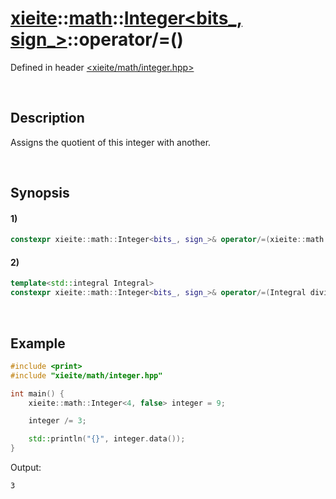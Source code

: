 # [xieite](../../../../../xieite.md)\:\:[math](../../../../../math.md)\:\:[Integer<bits_, sign_>](../../../../integer.md)\:\:operator/=\(\)
Defined in header [<xieite/math/integer.hpp>](../../../../../../../include/xieite/math/integer.hpp)

&nbsp;

## Description
Assigns the quotient of this integer with another.

&nbsp;

## Synopsis
#### 1)
```cpp
constexpr xieite::math::Integer<bits_, sign_>& operator/=(xieite::math::Integer<bits_, sign_> divisor);
```
#### 2)
```cpp
template<std::integral Integral>
constexpr xieite::math::Integer<bits_, sign_>& operator/=(Integral divisor);
```

&nbsp;

## Example
```cpp
#include <print>
#include "xieite/math/integer.hpp"

int main() {
    xieite::math::Integer<4, false> integer = 9;

    integer /= 3;

    std::println("{}", integer.data());
}
```
Output:
```
3
```
